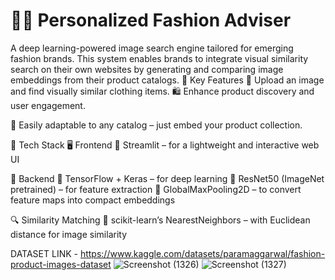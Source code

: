 # 👗✨ Personalized Fashion Adviser
A deep learning-powered image search engine tailored for emerging fashion brands. This system enables brands to integrate visual similarity search on their own websites by generating and comparing image embeddings from their product catalogs.
🚀 Key Features
  📸 Upload an image and find visually similar clothing items.
  🛍️ Enhance product discovery and user engagement.

  🔄 Easily adaptable to any catalog – just embed your product collection.

🧰 Tech Stack
🖥️ Frontend
  🎨 Streamlit – for a lightweight and interactive web UI

🧠 Backend
  🤖 TensorFlow + Keras – for deep learning
  🧱 ResNet50 (ImageNet pretrained) – for feature extraction
  📏 GlobalMaxPooling2D – to convert feature maps into compact embeddings

🔍 Similarity Matching
  🧮 scikit-learn’s NearestNeighbors – with Euclidean distance for image similarity

DATASET LINK - https://www.kaggle.com/datasets/paramaggarwal/fashion-product-images-dataset
![Screenshot (1326)](https://github.com/Kushmathur1206/Fashion-Recommendation-System/assets/99969817/b7216fc2-b23e-4c4a-9aa0-0d4d7938200e)
![Screenshot (1327)](https://github.com/Kushmathur1206/Fashion-Recommendation-System/assets/99969817/322458e1-12db-4730-87fe-64b099885168)
